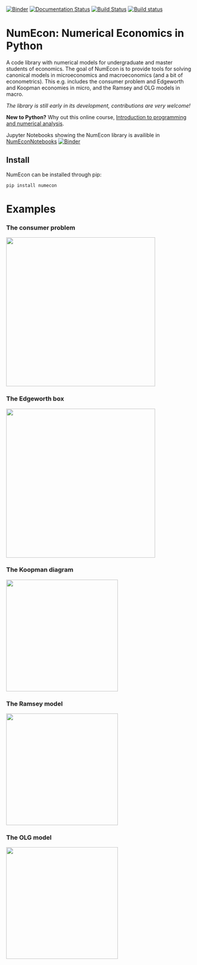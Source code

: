 [![Binder](https://mybinder.org/badge_logo.svg)](https://mybinder.org/v2/gh/NumEconCopenhagen/NumEconNotebooks/master?urlpath=lab)
[![Documentation Status](https://readthedocs.org/projects/NumEcon/badge/?version=latest)](https://NumEcon.readthedocs.io/en/latest/?badge=latest)
[![Build Status](https://travis-ci.org/numeconCopenhagen/numecon.svg?branch=master)](https://travis-ci.org/NumEconCopenhagen/NumEcon)
[![Build status](https://ci.appveyor.com/api/projects/status/icqbrc12n5t4g52m?svg=true)](https://ci.appveyor.com/project/elben10/NumEcon-vhimr)

# NumEcon: Numerical Economics in Python

A code library with numerical models for undergraduate and master students of economics. The goal of NumEcon is to provide tools for solving canonical models in microeconomics and macroeconomics (and a bit of econometrics). This e.g. includes the consumer problem and Edgeworth and Koopman economies in micro, and the Ramsey and OLG models in macro.

_The library is still early in its development, contributions are very welcome!_

**New to Python?** Why out this online course, [Introduction to programming and numerical analysis](https://numeconcopenhagen.netlify.com/).

Jupyter Notebooks showing the NumEcon library is availible in [NumEconNotebooks](https://github.com/NumEconCopenhagen/NumEconNotebooks) [![Binder](https://mybinder.org/badge_logo.svg)](https://mybinder.org/v2/gh/NumEconCopenhagen/NumEconNotebooks/master?urlpath=lab) 

## Install

NumEcon can be installed through pip:

```
pip install numecon
```

# Examples 

### The consumer problem
<img src="https://github.com/NumEconCopenhagen/NumEcon/blob/master/figs/utility_maximization.gif" width="400"/>

### The Edgeworth box
<img src="https://github.com/NumEconCopenhagen/NumEcon/blob/master/figs/edgeworth.gif" width="400"/>

### The Koopman diagram
<img src="https://github.com/NumEconCopenhagen/NumEconNotebooks/blob/master/micro/figs/koopman.png" width="300"/>

### The Ramsey model
<img src="https://github.com/NumEconCopenhagen/NumEconNotebooks/blob/master/macro/figs/Ramsey_diverging_paths.png" width="300"/>

### The OLG model
<img src="https://github.com/NumEconCopenhagen/NumEconNotebooks/blob/master/macro/figs/OLG_transition_curves.png" width="300"/>
